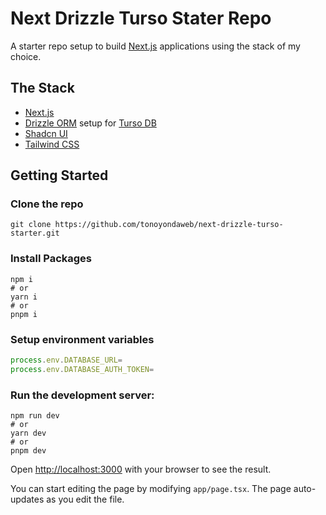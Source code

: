 # Next Drizzle Turso Stater Repo

A starter repo setup to build [Next.js](https://nextjs.org/docs) applications using the stack of my choice.

## The Stack

- [Next.js](https://nextjs.org/docs)
- [Drizzle ORM](https://orm.drizzle.team/docs/quick-start) setup for [Turso DB](https://docs.turso.tech/)
- [Shadcn UI](https://ui.shadcn.com/docs)
- [Tailwind CSS](https://tailwindcss.com/docs/installation)

## Getting Started

### Clone the repo

```shell
git clone https://github.com/tonoyondaweb/next-drizzle-turso-starter.git
```

### Install Packages

```shell
npm i
# or
yarn i
# or
pnpm i
```

### Setup environment variables

```js
process.env.DATABASE_URL=
process.env.DATABASE_AUTH_TOKEN=
```

### Run the development server:

```shell
npm run dev
# or
yarn dev
# or
pnpm dev
```

Open [http://localhost:3000](http://localhost:3000) with your browser to see the result.

You can start editing the page by modifying `app/page.tsx`. The page auto-updates as you edit the file.
